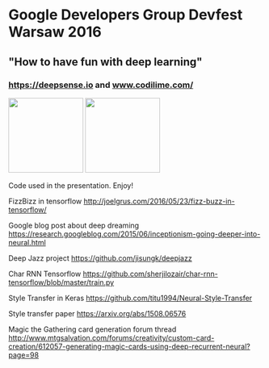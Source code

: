# Google Developers Group Devfest Warsaw 2016 
## "How to have fun with deep learning"

### https://deepsense.io and www.codilime.com/

<img src="https://deepsense.io/wp-content/uploads/2016/11/ds.io-logo-big.png" width="148">

<img src="https://www.codilime.com/wp-content/uploads/2016/03/codilime-color-logo-white-background-300-jpg.jpg" width="148">

Code used in the presentation. 
Enjoy!

FizzBizz in tensorflow http://joelgrus.com/2016/05/23/fizz-buzz-in-tensorflow/

Google blog post about deep dreaming https://research.googleblog.com/2015/06/inceptionism-going-deeper-into-neural.html

Deep Jazz project https://github.com/jisungk/deepjazz

Char RNN Tensorflow https://github.com/sherjilozair/char-rnn-tensorflow/blob/master/train.py

Style Transfer in Keras https://github.com/titu1994/Neural-Style-Transfer

Style transfer paper https://arxiv.org/abs/1508.06576

Magic the Gathering card generation forum thread http://www.mtgsalvation.com/forums/creativity/custom-card-creation/612057-generating-magic-cards-using-deep-recurrent-neural?page=98



